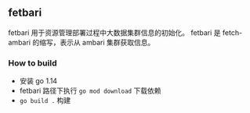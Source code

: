 ## fetbari

fetbari 用于资源管理部署过程中大数据集群信息的初始化。
fetbari 是 fetch-ambari 的缩写，表示从 ambari 集群获取信息。

### How to build

- 安装 go 1.14
- fetbari 路径下执行 `go mod download` 下载依赖
- `go build .` 构建